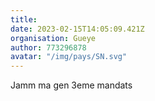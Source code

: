 ```yaml
---
title: 
date: 2023-02-15T14:05:09.421Z
organisation: Gueye
author: 773296878
avatar: "/img/pays/SN.svg"
---
```


Jamm ma gen 3eme mandats 